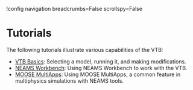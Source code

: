 !config navigation breadcrumbs=False scrollspy=False

# Tutorials

The following tutorials illustrate various capabilities of the VTB:

- [VTB Basics](vtb_tutorials/vtb_basics.md): Selecting a model, running it, and making modifications.
- [NEAMS Workbench](vtb_tutorials/neams-workbench.md): Using NEAMS Workbench to work with the VTB.
- [MOOSE MultiApps](vtb_tutorials/multiapps/index.md): Using MOOSE MultiApps, a common feature in multiphysics simulations with NEAMS tools.
